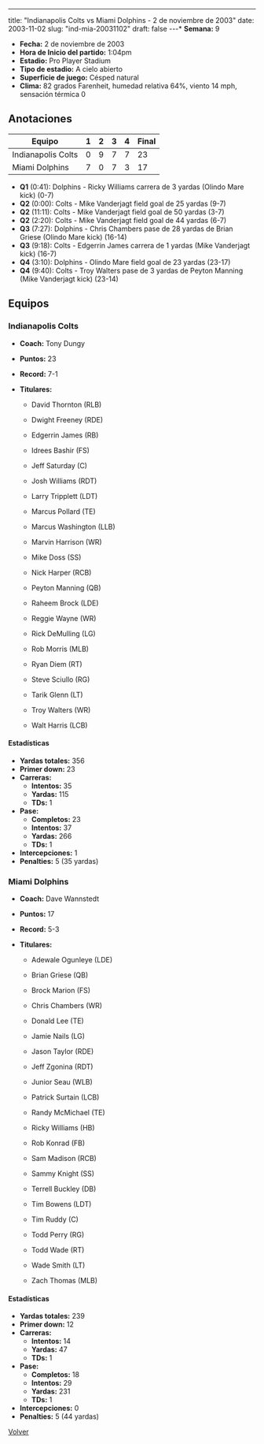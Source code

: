 ---
title: "Indianapolis Colts vs Miami Dolphins - 2 de noviembre de 2003"
date: 2003-11-02
slug: "ind-mia-20031102"
draft: false
---* **Semana:** 9
* **Fecha:** 2 de noviembre de 2003
* **Hora de Inicio del partido:** 1:04pm
* **Estadio:** Pro Player Stadium
* **Tipo de estadio:** A cielo abierto
* **Superficie de juego:** Césped natural
* **Clima:** 82 grados Farenheit, humedad relativa 64%, viento 14 mph, sensación térmica 0




## Anotaciones
| Equipo | 1 | 2 | 3 | 4 | Final |
|--------|---|---|---|---|-------|
| Indianapolis Colts  | 0 | 9 | 7 | 7  | 23 |
| Miami Dolphins  | 7 | 0 | 7 | 3  | 17 |
* **Q1** (0:41): Dolphins - Ricky Williams carrera de 3 yardas (Olindo Mare kick) (0-7)
* **Q2** (0:00): Colts - Mike Vanderjagt field goal de 25 yardas (9-7)
* **Q2** (11:11): Colts - Mike Vanderjagt field goal de 50 yardas (3-7)
* **Q2** (2:20): Colts - Mike Vanderjagt field goal de 44 yardas (6-7)
* **Q3** (7:27): Dolphins - Chris Chambers pase de 28 yardas de Brian Griese (Olindo Mare kick) (16-14)
* **Q3** (9:18): Colts - Edgerrin James carrera de 1 yardas (Mike Vanderjagt kick) (16-7)
* **Q4** (3:10): Dolphins - Olindo Mare field goal de 23 yardas (23-17)
* **Q4** (9:40): Colts - Troy Walters pase de 3 yardas de Peyton Manning (Mike Vanderjagt kick) (23-14)


## Equipos


### Indianapolis Colts
* **Coach:** Tony Dungy
* **Puntos:** 23
* **Record:** 7-1
* **Titulares:** 

  * David Thornton (RLB) 

  * Dwight Freeney (RDE) 

  * Edgerrin James (RB) 

  * Idrees Bashir (FS) 

  * Jeff Saturday (C) 

  * Josh Williams (RDT) 

  * Larry Tripplett (LDT) 

  * Marcus Pollard (TE) 

  * Marcus Washington (LLB) 

  * Marvin Harrison (WR) 

  * Mike Doss (SS) 

  * Nick Harper (RCB) 

  * Peyton Manning (QB) 

  * Raheem Brock (LDE) 

  * Reggie Wayne (WR) 

  * Rick DeMulling (LG) 

  * Rob Morris (MLB) 

  * Ryan Diem (RT) 

  * Steve Sciullo (RG) 

  * Tarik Glenn (LT) 

  * Troy Walters (WR) 

  * Walt Harris (LCB) 

#### Estadísticas
* **Yardas totales:** 356
* **Primer down:** 23
* **Carreras:**
  * **Intentos:** 35
  * **Yardas:** 115
  * **TDs:** 1
* **Pase:**
  * **Completos:** 23
  * **Intentos:** 37
  * **Yardas:** 266
  * **TDs:** 1
* **Intercepciones:** 1
* **Penalties:** 5 (35 yardas)

### Miami Dolphins
* **Coach:** Dave Wannstedt
* **Puntos:** 17
* **Record:** 5-3
* **Titulares:** 

  * Adewale Ogunleye (LDE) 

  * Brian Griese (QB) 

  * Brock Marion (FS) 

  * Chris Chambers (WR) 

  * Donald Lee (TE) 

  * Jamie Nails (LG) 

  * Jason Taylor (RDE) 

  * Jeff Zgonina (RDT) 

  * Junior Seau (WLB) 

  * Patrick Surtain (LCB) 

  * Randy McMichael (TE) 

  * Ricky Williams (HB) 

  * Rob Konrad (FB) 

  * Sam Madison (RCB) 

  * Sammy Knight (SS) 

  * Terrell Buckley (DB) 

  * Tim Bowens (LDT) 

  * Tim Ruddy (C) 

  * Todd Perry (RG) 

  * Todd Wade (RT) 

  * Wade Smith (LT) 

  * Zach Thomas (MLB) 

#### Estadísticas
* **Yardas totales:** 239
* **Primer down:** 12
* **Carreras:**
  * **Intentos:** 14
  * **Yardas:** 47
  * **TDs:** 1
* **Pase:**
  * **Completos:** 18
  * **Intentos:** 29
  * **Yardas:** 231
  * **TDs:** 1
* **Intercepciones:** 0
* **Penalties:** 5 (44 yardas)


[Volver](/historia/2003)
